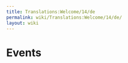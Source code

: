 ```yaml
---
title: Translations:Welcome/14/de
permalink: wiki/Translations:Welcome/14/de/
layout: wiki
---
```


# Events
